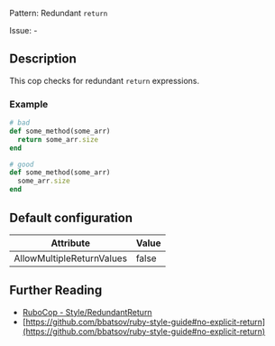 Pattern: Redundant `return`

Issue: -

## Description

This cop checks for redundant `return` expressions.

### Example

```ruby
# bad
def some_method(some_arr)
  return some_arr.size
end

# good
def some_method(some_arr)
  some_arr.size
end
```

## Default configuration

Attribute | Value
--- | ---
AllowMultipleReturnValues | false

## Further Reading

* [RuboCop - Style/RedundantReturn](https://rubocop.readthedocs.io/en/latest/cops_style/#styleredundantreturn)
* [https://github.com/bbatsov/ruby-style-guide#no-explicit-return](https://github.com/bbatsov/ruby-style-guide#no-explicit-return)
